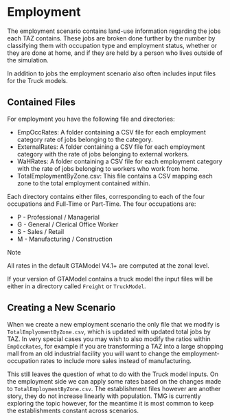 # Employment

The employment scenario contains land-use information regarding the jobs each TAZ contains.  These jobs
are broken done further by the number by classifying them with occupation type and employment status, whether
or they are done at home, and if they are held by a person who lives outside of the simulation.

In addition to jobs the employment scenario also often includes input files for the Truck models.

## Contained Files

For employment you have the following file and directories:

* EmpOccRates: A folder containing a CSV file for each employment category rate of jobs belonging to the category.
* ExternalRates: A folder containing a CSV file for each employment category with the rate of jobs belonging to external workers.
* WaHRates: A folder containing a CSV file for each employment category with the rate of jobs belonging to workers who work from home.
* TotalEmploymentByZone.csv: This file contains a CSV mapping each zone to the total employment contained within.


Each directory contains either files, corresponding to each of the four occupations and Full-Time or Part-Time.  The four occupations
are:

* P - Professional / Managerial
* G - General / Clerical Office Worker
* S - Sales / Retail
* M - Manufacturing / Construction

> [!NOTE]
> All rates in the default GTAModel V4.1+ are computed at the zonal level.

If your version of GTAModel contains a truck model the input files will be either in a directory called `Freight` or `TruckModel`.

## Creating a New Scenario

When we create a new employment scenario the only file that we modify is
`TotalEmplyomentByZone.csv`, which is updated with updated total jobs by TAZ.  In very special cases you may wish to also modify the
ratios within `EmpOccRates`, for example if you are transforming a TAZ into a large shopping mall from an old industrial facility you
will want to change the employment-occupation rates to include more sales instead of manufacturing.

This still leaves the question of what to do with the Truck model inputs.  On the employment side we can apply
some rates based on the changes made to `TotalEmploymentByZone.csv`.  The establishment files however are another story, they
do not increase linearly with population.  TMG is currently exploring the topic however, for the meantime it is most common to
keep the establishments constant across scenarios.